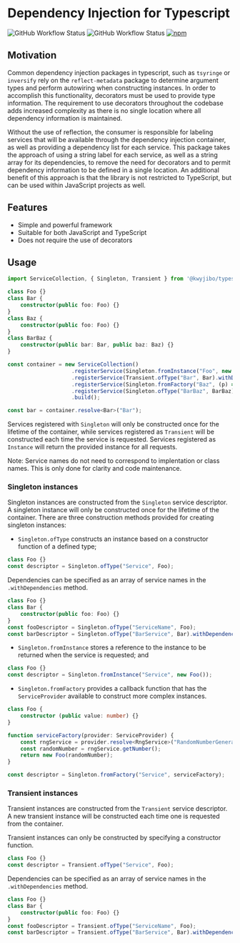 # Dependency Injection for Typescript

![GitHub Workflow Status](https://github.com/doc-kwyjibo/typescript-dependency-injection/actions/workflows/build.yml/badge.svg)
![GitHub Workflow Status](https://github.com/doc-kwyjibo/typescript-dependency-injection/actions/workflows/build-develop.yml/badge.svg)
[![npm](https://img.shields.io/npm/v/@kwyjibo/typescript-dependency-injection.svg)](https://www.npmjs.com/package/@kwyjibo/typescript-dependency-injection)

## Motivation
Common dependency injection packages in typescript, such as `tsyringe` or `inversify` rely on the `reflect-metadata` package to determine argument types and perform autowiring when constructing instances. In order to accomplish this functionality, decorators must be used to provide type information. The requirement to use decorators throughout the codebase adds increased complexity as there is no single location where all dependency information is maintained.

Without the use of reflection, the consumer is responsible for labeling services that will be available through the dependency injection container, as well as providing a dependency list for each service. This package takes the approach of using a string label for each service, as well as a string array for its dependencies, to remove the need for decorators and to permit dependency information to be defined in a single location. An additional benefit of this approach is that the library is not restricted to TypeScript, but can be used within JavaScript projects as well.

## Features
- Simple and powerful framework
- Suitable for both JavaScript and TypeScript
- Does not require the use of decorators

## Usage

```typescript
import ServiceCollection, { Singleton, Transient } from '@kwyjibo/typescript-dependency-injection';

class Foo {}
class Bar {
    constructor(public foo: Foo) {}
}
class Baz {
    constructor(public foo: Foo) {}
}
class BarBaz {
    constructor(public bar: Bar, public baz: Baz) {}
}

const container = new ServiceCollection()
                    .registerService(Singleton.fromInstance("Foo", new Foo()))
                    .registerService(Transient.ofType("Bar", Bar).withDependencies(["Foo"]))
                    .registerService(Singleton.fromFactory("Baz", (p) => new Baz(p.resolve<Foo>("Foo"))))
                    .registerService(Singleton.ofType("BarBaz", BarBaz).withDependencies(["Bar", "Baz"]))
                    .build();

const bar = container.resolve<Bar>("Bar");
```

Services registered with `Singleton` will only be constructed once for the lifetime of the container, while services registered as `Transient` will be constructed each time the service is requested. Services registered as `Instance` will return the provided instance for all requests.

Note: Service names do not need to correspond to implentation or class names. This is only done for clarity and code maintenance.

### Singleton instances
Singleton instances are constructed from the `Singleton` service descriptor. A singleton instance will only be constructed once for the lifetime of the container. There are three construction methods provided for creating singleton instances:
- `Singleton.ofType` constructs an instance based on a constructor function of a defined type;
```typescript
class Foo {}
const descriptor = Singleton.ofType("Service", Foo);
```
Dependencies can be specified as an array of service names in the `.withDependencies` method.
```typescript
class Foo {}
class Bar {
    constructor(public foo: Foo) {}
}
const fooDescriptor = Singleton.ofType("ServiceName", Foo);
const barDescriptor = Singleton.ofType("BarService", Bar).withDependencies(["ServiceName"]);
```

- `Singleton.fromInstance` stores a reference to the instance to be returned when the service is requested; and
```typescript
class Foo {}
const descriptor = Singleton.fromInstance("Service", new Foo());
```
- `Singleton.fromFactory` provides a callback function that has the `ServiceProvider` available to construct more complex instances.
```typescript
class Foo {
    constructor (public value: number) {}
}

function serviceFactory(provider: ServiceProvider) {
    const rngService = provider.resolve<RngService>("RandomNumberGenerator");
    const randomNumber = rngService.getNumber();
    return new Foo(randomNumber);
}

const descriptor = Singleton.fromFactory("Service", serviceFactory);
```

### Transient instances
Transient instances are constructed from the `Transient` service descriptor. A new transient instance will be constructed each time one is requested from the container.

Transient instances can only be constructed by specifying a constructor function.
```typescript
class Foo {}
const descriptor = Transient.ofType("Service", Foo);
```
Dependencies can be specified as an array of service names in the `.withDependencies` method.
```typescript
class Foo {}
class Bar {
    constructor(public foo: Foo) {}
}
const fooDescriptor = Transient.ofType("ServiceName", Foo);
const barDescriptor = Transient.ofType("BarService", Bar).withDependencies(["ServiceName"]);
```
